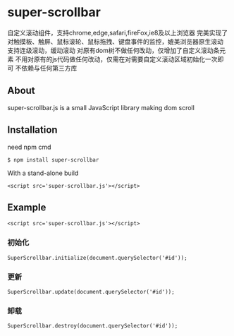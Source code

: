 # super-scrollbar
自定义滚动组件，支持chrome,edge,safari,fireFox,ie8及以上浏览器
完美实现了对触摸板、触屏、鼠标滚轮、鼠标拖拽、键盘事件的监控，媲美浏览器原生滚动
支持连级滚动，缓动滚动
对原有dom树不做任何改动，仅增加了自定义滚动条元素
不用对原有的js代码做任何改动，仅需在对需要自定义滚动区域初始化一次即可
不依赖与任何第三方库

## About

  super-scrollbar.js is a small JavaScript library making dom scroll

## Installation
  
  need npm cmd

    $ npm install super-scrollbar

  With a stand-alone build

    <script src='super-scrollbar.js'></script>


## Example

	<script src='super-scrollbar.js'></script>

### 初始化
  
    SuperScrollbar.initialize(document.querySelector('#id'));
    
### 更新

    SuperScrollbar.update(document.querySelector('#id'));
    
### 卸载

	SuperScrollbar.destroy(document.querySelector('#id'));	

